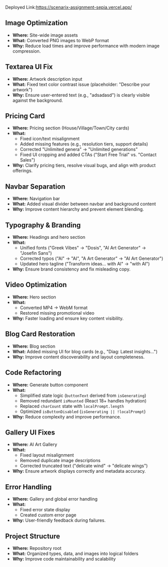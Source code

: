 Deployed Link:https://scenarix-assignment-sepia.vercel.app/

## Image Optimization

- **Where:** Site-wide image assets
- **What:** Converted PNG images to WebP format
- **Why:** Reduce load times and improve performance with modern image compression.

## Textarea UI Fix

- **Where:** Artwork description input
- **What:** Fixed text color contrast issue (placeholder: "Describe your artwork")
- **Why:** Ensure user-entered text (e.g., "adsadasd") is clearly visible against the background.

## Pricing Card

- **Where:** Pricing section (House/Village/Town/City cards)
- **What:**
  - Fixed icon/text misalignment
  - Added missing features (e.g., resolution tiers, support details)
  - Corrected "Unlimited genera" → "Unlimited generations"
  - Fixed UI cropping and added CTAs ("Start Free Trial" vs. "Contact Sales")
- **Why:** Clarify pricing tiers, resolve visual bugs, and align with product offerings.

## Navbar Separation

- **Where:** Navigation bar
- **What:** Added visual divider between navbar and background content
- **Why:** Improve content hierarchy and prevent element blending.

## Typography & Branding

- **Where:** Headings and hero section
- **What:**
  - Unified fonts ("Greek Vibes" → "Dosis", "Al Art Generator" → "Josefin Sans")
  - Corrected typos ("Al" → "AI", "A Art Generator" → "AI Art Generator")
  - Updated hero tagline ("Transform ideas... with Al" → "with AI")
- **Why:** Ensure brand consistency and fix misleading copy.

## Video Optimization

- **Where:** Hero section
- **What:**
  - Converted MP4 → WebM format
  - Restored missing promotional video
- **Why:** Faster loading and ensure key content visibility.

## Blog Card Restoration

- **Where:** Blog section
- **What:** Added missing UI for blog cards (e.g., "Diag: Latest insights...")
- **Why:** Improve content discoverability and layout completeness.

## Code Refactoring

- **Where:** Generate button component
- **What:**
  - Simplified state logic (`buttonText` derived from `isGenerating`)
  - Removed redundant `isMounted` (React 18+ handles hydration)
  - Replaced `charCount` state with `localPrompt.length`
  - Optimized `isButtonDisabled` (`isGenerating || !localPrompt`)
- **Why:** Reduce complexity and improve performance.

## Gallery UI Fixes

- **Where:** AI Art Gallery
- **What:**
  - Fixed layout misalignment
  - Removed duplicate image descriptions
  - Corrected truncated text ("delicate wind" → "delicate wings")
- **Why:** Ensure artwork displays correctly and metadata accuracy.

## Error Handling

- **Where:** Gallery and global error handling
- **What:**
  - Fixed error state display
  - Created custom error page
- **Why:** User-friendly feedback during failures.

## Project Structure

- **Where:** Repository root
- **What:** Organized types, data, and images into logical folders
- **Why:** Improve code maintainability and scalability
